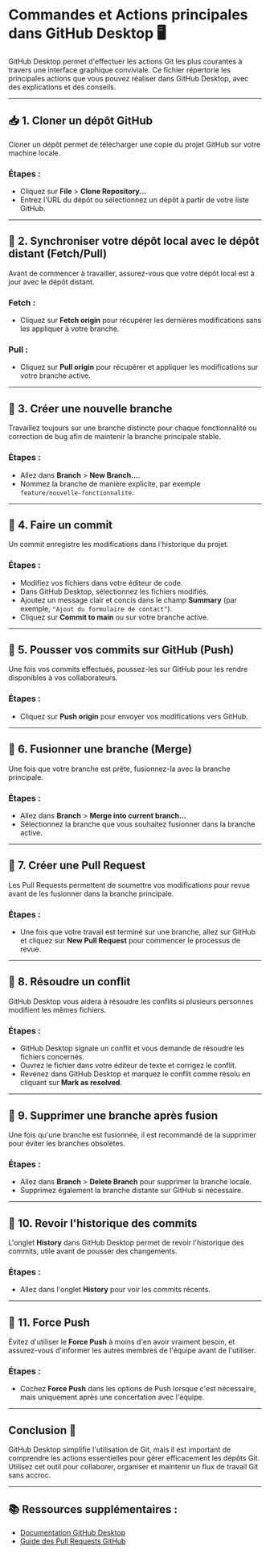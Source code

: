 
# Commandes et Actions principales dans GitHub Desktop 🖥️

GitHub Desktop permet d'effectuer les actions Git les plus courantes à travers une interface graphique conviviale. Ce fichier répertorie les principales actions que vous pouvez réaliser dans GitHub Desktop, avec des explications et des conseils.

---

## 📥 1. Cloner un dépôt GitHub

Cloner un dépôt permet de télécharger une copie du projet GitHub sur votre machine locale.

### Étapes :
- Cliquez sur **File** > **Clone Repository...**
- Entrez l'URL du dépôt ou sélectionnez un dépôt à partir de votre liste GitHub.

---

## 🔄 2. Synchroniser votre dépôt local avec le dépôt distant (Fetch/Pull)

Avant de commencer à travailler, assurez-vous que votre dépôt local est à jour avec le dépôt distant.

### Fetch :
- Cliquez sur **Fetch origin** pour récupérer les dernières modifications sans les appliquer à votre branche.
  
### Pull :
- Cliquez sur **Pull origin** pour récupérer et appliquer les modifications sur votre branche active.

---

## 🌿 3. Créer une nouvelle branche

Travaillez toujours sur une branche distincte pour chaque fonctionnalité ou correction de bug afin de maintenir la branche principale stable.

### Étapes :
- Allez dans **Branch** > **New Branch...**.
- Nommez la branche de manière explicite, par exemple `feature/nouvelle-fonctionnalite`.

---

## 💾 4. Faire un commit

Un commit enregistre les modifications dans l'historique du projet.

### Étapes :
- Modifiez vos fichiers dans votre éditeur de code.
- Dans GitHub Desktop, sélectionnez les fichiers modifiés.
- Ajoutez un message clair et concis dans le champ **Summary** (par exemple, `"Ajout du formulaire de contact"`).
- Cliquez sur **Commit to main** ou sur votre branche active.

---

## 🔄 5. Pousser vos commits sur GitHub (Push)

Une fois vos commits effectués, poussez-les sur GitHub pour les rendre disponibles à vos collaborateurs.

### Étapes :
- Cliquez sur **Push origin** pour envoyer vos modifications vers GitHub.

---

## 🔀 6. Fusionner une branche (Merge)

Une fois que votre branche est prête, fusionnez-la avec la branche principale.

### Étapes :
- Allez dans **Branch** > **Merge into current branch...**
- Sélectionnez la branche que vous souhaitez fusionner dans la branche active.

---

## 📑 7. Créer une Pull Request

Les Pull Requests permettent de soumettre vos modifications pour revue avant de les fusionner dans la branche principale.

### Étapes :
- Une fois que votre travail est terminé sur une branche, allez sur GitHub et cliquez sur **New Pull Request** pour commencer le processus de revue.

---

## 🚧 8. Résoudre un conflit

GitHub Desktop vous aidera à résoudre les conflits si plusieurs personnes modifient les mêmes fichiers.

### Étapes :
- GitHub Desktop signale un conflit et vous demande de résoudre les fichiers concernés.
- Ouvrez le fichier dans votre éditeur de texte et corrigez le conflit.
- Revenez dans GitHub Desktop et marquez le conflit comme résolu en cliquant sur **Mark as resolved**.

---

## 🧹 9. Supprimer une branche après fusion

Une fois qu'une branche est fusionnée, il est recommandé de la supprimer pour éviter les branches obsolètes.

### Étapes :
- Allez dans **Branch** > **Delete Branch** pour supprimer la branche locale.
- Supprimez également la branche distante sur GitHub si nécessaire.

---

## 📜 10. Revoir l'historique des commits

L'onglet **History** dans GitHub Desktop permet de revoir l'historique des commits, utile avant de pousser des changements.

### Étapes :
- Allez dans l'onglet **History** pour voir les commits récents.

---

## 🚫 11. Force Push

Évitez d'utiliser le **Force Push** à moins d'en avoir vraiment besoin, et assurez-vous d'informer les autres membres de l'équipe avant de l'utiliser.

### Étapes :
- Cochez **Force Push** dans les options de Push lorsque c'est nécessaire, mais uniquement après une concertation avec l'équipe.

---

## Conclusion 🎯

GitHub Desktop simplifie l'utilisation de Git, mais il est important de comprendre les actions essentielles pour gérer efficacement les dépôts Git. Utilisez cet outil pour collaborer, organiser et maintenir un flux de travail Git sans accroc.

---

## 📚 Ressources supplémentaires :
- [Documentation GitHub Desktop](https://docs.github.com/en/desktop)
- [Guide des Pull Requests GitHub](https://docs.github.com/en/pull-requests)